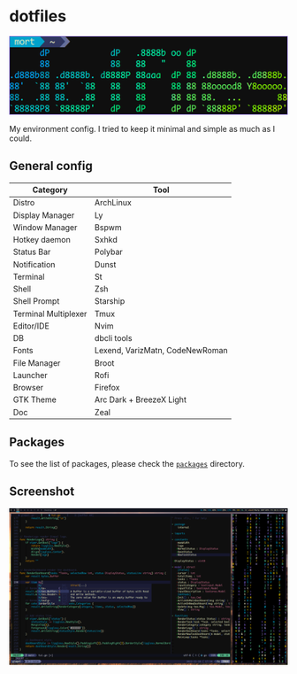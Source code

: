 # dotfiles

<p align="center">
    <img src="./doc/logo.png" alt="Logo">
</p>

My environment config. I tried to keep it minimal and simple as much as I could.

## General config

| Category | Tool |
|----------|------|
| Distro | ArchLinux |
| Display Manager | Ly |
| Window Manager | Bspwm |
| Hotkey daemon | Sxhkd |
| Status Bar | Polybar |
| Notification | Dunst |
| Terminal | St |
| Shell | Zsh |
| Shell Prompt | Starship |
| Terminal Multiplexer | Tmux |
| Editor/IDE | Nvim |
| DB | dbcli tools |
| Fonts | Lexend, VarizMatn, CodeNewRoman |
| File Manager | Broot |
| Launcher | Rofi |
| Browser | Firefox |
| GTK Theme | Arc Dark + BreezeX Light |
| Doc | Zeal |

## Packages

To see the list of packages, please check the [`packages`](./packages) directory.

## Screenshot

<p align="center">
    <img src="./doc/screenshot.png" alt="Screenshot">
</p>
